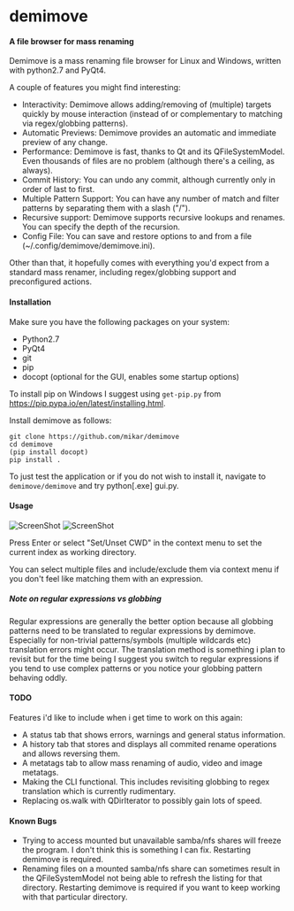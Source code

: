 demimove
========

#### A file browser for mass renaming

Demimove is a mass renaming file browser for Linux and Windows, written with python2.7 and PyQt4.  

A couple of features you might find interesting:

* Interactivity: Demimove allows adding/removing of (multiple) targets quickly by mouse interaction (instead of  or complementary to matching via regex/globbing patterns).
* Automatic Previews: Demimove provides an automatic and immediate preview of any change.  
* Performance: Demimove is fast, thanks to Qt and its QFileSystemModel. Even thousands of files are no problem (although there's a ceiling, as always).  
* Commit History: You can undo any commit, although currently only in order of last to first.  
* Multiple Pattern Support: You can have any number of match and filter patterns by separating them with a slash ("/").
* Recursive support: Demimove supports recursive lookups and renames. You can specify the depth of the recursion.  
* Config File: You can save and restore options to and from a file (~/.config/demimove/demimove.ini).  

Other than that, it hopefully comes with everything you'd expect from a standard mass renamer, including regex/globbing support and preconfigured actions.

#### Installation  
Make sure you have the following packages on your system:  
* Python2.7  
* PyQt4  
* git  
* pip  
* docopt (optional for the GUI, enables some startup options)

To install pip on Windows I suggest using `get-pip.py` from https://pip.pypa.io/en/latest/installing.html.  

Install demimove as follows:  
```
git clone https://github.com/mikar/demimove
cd demimove
(pip install docopt)
pip install .
```

To just test the application or if you do not wish to install it, navigate to `demimove/demimove` and try python[.exe] gui.py.  

#### Usage

![ScreenShot](http://a.pomf.se/qqbmjz.png) 
![ScreenShot](http://a.pomf.se/ywdmuf.png)  

Press Enter or select "Set/Unset CWD" in the context menu to set the current index as working directory.

You can select multiple files and include/exclude them via context menu if you don't feel like matching them with an expression. 

##### Note on regular expressions vs globbing
Regular expressions are generally the better option because all globbing patterns need to be translated to regular expressions by demimove.
Especially for non-trivial patterns/symbols (multiple wildcards etc) translation errors might occur.
The translation method is something i plan to revisit but for the time being I suggest you switch to regular expressions if you tend to use complex patterns or you notice your globbing pattern behaving oddly.

#### TODO  
Features i'd like to include when i get time to work on this again:   
* A status tab that shows errors, warnings and general status information.  
* A history tab that stores and displays all commited rename operations and allows reversing them.  
* A metatags tab to allow mass renaming of audio, video and image metatags.  
* Making the CLI functional. This includes revisiting globbing to regex translation which is currently rudimentary.
* Replacing os.walk with QDirIterator to possibly gain lots of speed.

#### Known Bugs

* Trying to access mounted but unavailable samba/nfs shares will freeze the program. I don't think this is something I can fix. Restarting demimove is required.
* Renaming files on a mounted samba/nfs share can sometimes result in the QFileSystemModel not being able to refresh the listing for that directory. Restarting demimove is required if you want to keep working with that particular directory. 
